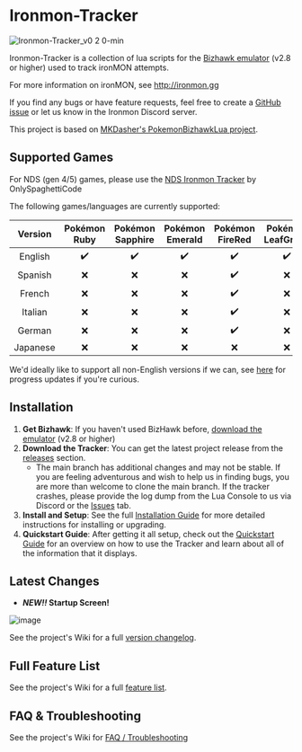 # Ironmon-Tracker

![Ironmon-Tracker_v0 2 0-min](https://user-images.githubusercontent.com/103706338/168518780-ceebdb88-57a8-49aa-b6b4-acc46c4d2101.gif)

Ironmon-Tracker is a collection of lua scripts for the [Bizhawk emulator](https://tasvideos.org/BizHawk/ReleaseHistory) (v2.8 or higher) used to track ironMON attempts.

For more information on ironMON, see <http://ironmon.gg>

If you find any bugs or have feature requests, feel free to create a [GitHub issue](https://github.com/besteon/Ironmon-Tracker/issues) or let us know in the Ironmon Discord server.

This project is based on [MKDasher's PokemonBizhawkLua project](https://github.com/mkdasher/PokemonBizhawkLua).

## Supported Games

For NDS (gen 4/5) games, please use the [NDS Ironmon Tracker](https://github.com/Brian0255/NDS-Ironmon-Tracker) by OnlySpaghettiCode

The following games/languages are currently supported:

| Version  | Pokémon Ruby | Pokémon Sapphire | Pokémon Emerald | Pokémon FireRed | Pokémon LeafGreen |
| :------: | :----------: | :--------------: | :-------------: | :-------------: | :---------------: |
| English  | ✔️ | ✔️ | ✔️ | ✔️ | ✔️ |
| Spanish  | ❌ | ❌ | ❌ | ✔️ | ❌ |
| French   | ❌ | ❌ | ❌ | ✔️ | ❌ |
| Italian  | ❌ | ❌ | ❌ | ✔️ | ❌ |
| German   | ❌ | ❌ | ❌ | ✔️ | ❌ |
| Japanese | ❌ | ❌ | ❌ | ❌ | ❌ |

We'd ideally like to support all non-English versions if we can, see [here](https://github.com/besteon/Ironmon-Tracker/issues/62) for progress updates if you're curious.

## Installation

1. **Get Bizhawk**: If you haven't used BizHawk before, [download the emulator](https://tasvideos.org/BizHawk/ReleaseHistory) (v2.8 or higher)
2. **Download the Tracker**: You can get the latest project release from the [releases](https://github.com/besteon/Ironmon-Tracker/releases/latest) section.
   - The main branch has additional changes and may not be stable. If you are feeling adventurous and wish to help us in finding bugs, you are more than welcome to clone the main branch. If the tracker crashes, please provide the log dump from the Lua Console to us via Discord or the [Issues](https://github.com/besteon/Ironmon-Tracker/issues) tab.
3. **Install and Setup**: See the full [Installation Guide](https://github.com/besteon/Ironmon-Tracker/wiki/Installation-Guide) for more detailed instructions for installing or upgrading.
4. **Quickstart Guide**: After getting it all setup, check out the [Quickstart Guide](https://github.com/besteon/Ironmon-Tracker/wiki/Quickstart-Guide) for an overview on how to use the Tracker and learn about all of the information that it displays.

## Latest Changes

- **_NEW!!_ Startup Screen!**

![image](https://user-images.githubusercontent.com/4258818/189550768-4f62075d-349c-48d0-8f2a-48981be33b32.png)

See the project's Wiki for a full [version changelog](https://github.com/besteon/Ironmon-Tracker/wiki/Version-Changelog).

## Full Feature List

See the project's Wiki for a full [feature list](https://github.com/besteon/Ironmon-Tracker/wiki/Feature-List).

## FAQ & Troubleshooting

See the project's Wiki for [FAQ / Troubleshooting](https://github.com/besteon/Ironmon-Tracker/wiki/FAQ---Troubleshooting)

